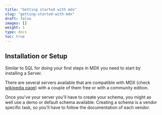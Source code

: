 ```yaml
---
title: "Getting started with mdx"
slug: "getting-started-with-mdx"
draft: false
images: []
weight: 1
type: docs
toc: true
---
```


## Installation or Setup
Similar to SQL for doing your first steps in MDX you need to start by installing a Server. 

There are several servers available that are compatible with MDX (check [wikipedia page][1]) with a couple of them free or with a community edition. 

Once you've your server you'll have to create your schema, you might as well use a demo or default schema available. Creating a schema is a vendor specific task, so you'll have to follow the documentation of each vendor.




  [1]: https://en.wikipedia.org/wiki/Comparison_of_OLAP_Servers

